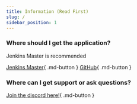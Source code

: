 ```yaml
---
title: Information (Read First)
slug: /
sidebar_position: 1
---
```


### Where should I get the application?

Jenkins Master is recommended

[Jenkins Master](https://ci.worldmandia.cc/view/WorldMandia/job/ModernCustomBot-job/){ .md-button } [GitHub](https://github.com/mani1232/ModernCustomBot){ .md-button }

### Where can I get support or ask questions?

[Join the discord here!](https://discord.worldmandia.cc/){ .md-button }